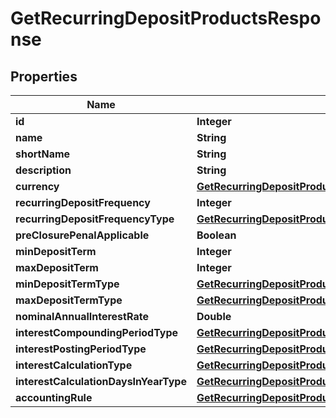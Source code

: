 # GetRecurringDepositProductsResponse

## Properties
Name | Type | Description | Notes
------------ | ------------- | ------------- | -------------
**id** | **Integer** |  |  [optional]
**name** | **String** |  |  [optional]
**shortName** | **String** |  |  [optional]
**description** | **String** |  |  [optional]
**currency** | [**GetRecurringDepositProductsCurrency**](GetRecurringDepositProductsCurrency.md) |  |  [optional]
**recurringDepositFrequency** | **Integer** |  |  [optional]
**recurringDepositFrequencyType** | [**GetRecurringDepositProductsRecurringDepositFrequencyType**](GetRecurringDepositProductsRecurringDepositFrequencyType.md) |  |  [optional]
**preClosurePenalApplicable** | **Boolean** |  |  [optional]
**minDepositTerm** | **Integer** |  |  [optional]
**maxDepositTerm** | **Integer** |  |  [optional]
**minDepositTermType** | [**GetRecurringDepositProductsMinDepositTermType**](GetRecurringDepositProductsMinDepositTermType.md) |  |  [optional]
**maxDepositTermType** | [**GetRecurringDepositProductsMaxDepositTermType**](GetRecurringDepositProductsMaxDepositTermType.md) |  |  [optional]
**nominalAnnualInterestRate** | **Double** |  |  [optional]
**interestCompoundingPeriodType** | [**GetRecurringDepositProductsInterestCompoundingPeriodType**](GetRecurringDepositProductsInterestCompoundingPeriodType.md) |  |  [optional]
**interestPostingPeriodType** | [**GetRecurringDepositProductsInterestPostingPeriodType**](GetRecurringDepositProductsInterestPostingPeriodType.md) |  |  [optional]
**interestCalculationType** | [**GetRecurringDepositProductsInterestCalculationType**](GetRecurringDepositProductsInterestCalculationType.md) |  |  [optional]
**interestCalculationDaysInYearType** | [**GetRecurringDepositProductsInterestCalculationDaysInYearType**](GetRecurringDepositProductsInterestCalculationDaysInYearType.md) |  |  [optional]
**accountingRule** | [**GetRecurringDepositProductsAccountingRule**](GetRecurringDepositProductsAccountingRule.md) |  |  [optional]
